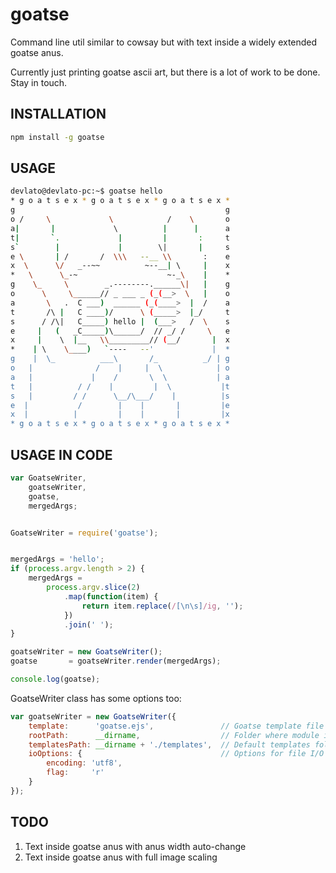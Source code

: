 # goatse
Command line util similar to cowsay but with text inside a widely extended goatse anus.

Currently just printing goatse ascii art, but there is a lot of work to be done. Stay in touch.


## INSTALLATION
```sh
npm install -g goatse
```


## USAGE
```sh
devlato@devlato-pc:~$ goatse hello
* g o a t s e x * g o a t s e x * g o a t s e x *
g                                               g  
o /     \             \            /    \       o
a|       |             \          |      |      a
t|       `.             |         |       :     t
s`        |             |        \|       |     s
e \       | /       /  \\\   --__ \\       :    e
x  \      \/   _--~~          ~--__| \     |    x  
*   \      \_-~                    ~-_\    |    *
g    \_     \        _.--------.______\|   |    g
o      \     \______// _ ___ _ (_(__>  \   |    o
a       \   .  C ___)  ______ (_(____>  |  /    a
t       /\ |   C ____)/      \ (_____>  |_/     t
s      / /\|   C_____) hello |  (___>   /  \    s
e     |   (   _C_____)\______/  // _/ /     \   e
x     |    \  |__   \\_________// (__/       |  x
*    | \    \____)   `----   --'             |  *
g    |  \_          ___\       /_          _/ | g
o   |              /    |     |  \            | o
a   |             |    /       \  \           | a
t   |          / /    |         |  \           |t
s   |         / /      \__/\___/    |          |s
e  |           /        |    |       |         |e
x  |          |         |    |       |         |x
* g o a t s e x * g o a t s e x * g o a t s e x *
```


## USAGE IN CODE
```javascript
var GoatseWriter,
    goatseWriter,
    goatse,
    mergedArgs; 


GoatseWriter = require('goatse'); 


mergedArgs = 'hello'; 
if (process.argv.length > 2) {
	mergedArgs = 
		process.argv.slice(2)
	        .map(function(item) {
	            return item.replace(/[\n\s]/ig, ''); 
	        })
	        .join(' '); 
}

goatseWriter = new GoatseWriter(); 
goatse       = goatseWriter.render(mergedArgs); 

console.log(goatse);
```

GoatseWriter class has some options too: 
```javascript
var goatseWriter = new GoatseWriter({
    template:      'goatse.ejs',               // Goatse template file name
    rootPath:      __dirname,                  // Folder where module is stored, defaults to something like __dirname
    templatesPath: __dirname + './templates',  // Default templates folder 
    ioOptions: {                               // Options for file I/O
        encoding: 'utf8',
        flag:     'r'
    }
});
```


## TODO 
1. Text inside goatse anus with anus width auto-change
2. Text inside goatse anus with full image scaling
